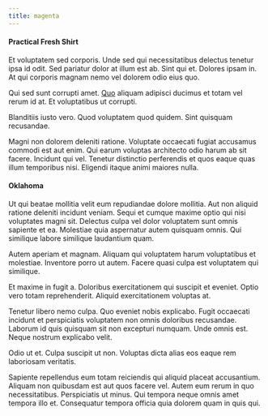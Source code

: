 ```yaml
---
title: magenta
---
```


#### Practical Fresh Shirt

Et voluptatem sed corporis. Unde sed qui necessitatibus delectus tenetur ipsa id odit. Sed pariatur dolor at illum est ab. Sint qui et. Dolores ipsam in. At qui corporis magnam nemo vel dolorem odio eius quo.

Qui sed sunt corrupti amet. [Quo](/consequatur/back_up.md) aliquam adipisci ducimus et totam vel rerum id at. Et voluptatibus ut corrupti.

Blanditiis iusto vero. Quod voluptatem quod quidem. Sint quisquam recusandae.

Magni non dolorem deleniti ratione. Voluptate occaecati fugiat accusamus commodi est aut enim. Qui earum voluptas architecto odio harum ab sit facere. Incidunt qui vel. Tenetur distinctio perferendis et quos eaque quas illum temporibus nisi. Eligendi itaque animi maiores nulla.

#### Oklahoma

Ut qui beatae mollitia velit eum repudiandae dolore mollitia. Aut non aliquid ratione deleniti incidunt veniam. Sequi et cumque maxime optio qui nisi voluptates magni sit. Delectus culpa vel dolor voluptatem sunt omnis sapiente et ea. Molestiae quia aspernatur autem quisquam omnis. Qui similique labore similique laudantium quam.

Autem aperiam et magnam. Aliquam qui voluptatem harum voluptatibus et molestiae. Inventore porro ut autem. Facere quasi culpa est voluptatem qui similique.

Et maxime in fugit a. Doloribus exercitationem qui suscipit et eveniet. Optio vero totam reprehenderit. Aliquid exercitationem voluptas at.

Tenetur libero nemo culpa. Quo eveniet nobis explicabo. Fugit occaecati incidunt et perspiciatis voluptatem non omnis doloribus recusandae. Laborum id quis quisquam sit non excepturi numquam. Unde omnis est. Neque nostrum explicabo velit.

Odio ut et. Culpa suscipit ut non. Voluptas dicta alias eos eaque rem laboriosam veritatis.

Sapiente repellendus eum totam reiciendis qui aliquid placeat accusantium. Aliquam non quibusdam est aut quos facere vel. Autem eum rerum in quo necessitatibus. Perspiciatis ut minus. Qui tempora neque omnis amet tempora illo et. Consequatur tempora officia quia dolorem quam in quis qui.
